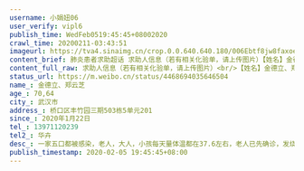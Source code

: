 ```yaml
---
username: 小娟妞06
user_verify: vipl6
publish_time: WedFeb0519:45:45+08002020
crawl_time: 20200211-03:43:51
imageurl: https://tva4.sinaimg.cn/crop.0.0.640.640.180/006Ebtf8jw8faxoemd3wij30hs0hsgmo.jpg?KID=imgbed,tva&Expires=1581374134&ssig=3BsaQ6VcXq,http://n.sinaimg.cn/photo/5213b46e/20181127/timeline_card_small_super_default.png,https://wx2.sinaimg.cn/orj360/006Ebtf8gy1gblrj55l5dj30go0m83zn.jpg,https://wx4.sinaimg.cn/orj360/006Ebtf8gy1gblrj5uooaj30u01hctbh.jpg,https://wx2.sinaimg.cn/orj360/006Ebtf8gy1gblrj68j8fj31hc0u0go6.jpg,https://wx4.sinaimg.cn/orj360/006Ebtf8gy1gblrj6scu9j31hc0u07d5.jpg
content_brief: 肺炎患者求助超话 求助人信息（若有相关化验单，请上传图片）【姓名】金德立、郑云芝【年龄】70 , 64【所在城市】武汉市【所在小区、社区】桥口区丰竹园三期503栋5单元201【患病时间】2020年1月22日【联系方式】13971120239【其他紧急联系人】华卉【病情描述】一家五口都被感染，老人，大 ...全文
content_full_raw: 求助人信息（若有相关化验单，请上传图片）<br/>【姓名】金德立、郑云芝<br/>【年龄】70,64<br/>【所在城市】武汉市<br/>【所在小区、社区】桥口区丰竹园三期503栋5单元201<br/>【患病时间】2020年1月22日<br/>【联系方式】13971120239<br/>【其他紧急联系人】华卉<br/>【病情描述】一家五口都被感染，老人，大人，小孩每天量体温都在37.6左右，老人已先确诊，发烧咳嗽，环节骨骼疼痛！
status_url: https://m.weibo.cn/status/4468694035646504
name_: 金德立、郑云芝
age_: 70,64
city_: 武汉市
address_: 桥口区丰竹园三期503栋5单元201
since_: 2020年1月22日
tel_: 13971120239
tel2_: 华卉
desc_: 一家五口都被感染，老人，大人，小孩每天量体温都在37.6左右，老人已先确诊，发烧咳嗽，环节骨骼疼痛！
publish_timestamp: 2020-02-05 19:45:45+08:00
---
```

